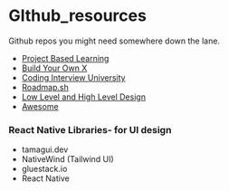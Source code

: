 # GIthub_resources
Github repos you might need somewhere down the lane.

- [Project Based Learning](https://github.com/practical-tutorials/project-based-learning)
- [Build Your Own X ](https://github.com/codecrafters-io/build-your-own-x)
- [Coding Interview University](https://github.com/jwasham/coding-interview-university)
- [Roadmap.sh](https://github.com/roadmapsh/deprecated-version)
- [Low Level and High Level Design](https://github.com/ashishps1/awesome-low-level-design)
- [Awesome](https://github.com/sindresorhus/awesome)

### React Native Libraries- for UI design

- tamagui.dev
- NativeWind (Tailwind UI)
- gluestack.io
- React Native 
